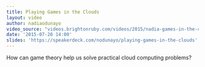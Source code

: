 ```yaml
---
title: Playing Games in the Clouds
layout: video
author: nadiaodunayo
video_source: "videos.brightonruby.com/videos/2015/nadia-games-in-the-clouds.mp4"
date: '2015-07-20 14:00'
slides: 'https://speakerdeck.com/nodunayo/playing-games-in-the-clouds'
---
```


How can game theory help us solve practical cloud computing problems?
